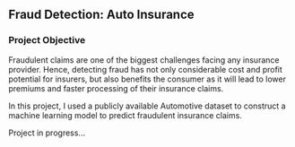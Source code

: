 ## Fraud Detection: Auto Insurance

### Project Objective

Fraudulent claims are one of the biggest challenges facing any insurance provider. Hence, detecting fraud has not only considerable cost and profit potential for insurers, but also benefits the consumer as it will lead to lower premiums and faster processing of their insurance claims. 

In this project, I used a publicly available Automotive dataset to construct a machine learning model to predict fraudulent insurance claims. 

Project in progress...
